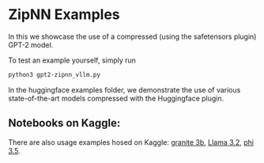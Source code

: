 # ZipNN Examples

In this we showcase the use of a compressed (using the safetensors plugin) GPT-2 model.

To test an example yourself, simply run
```bash
python3 gpt2-zipnn_vllm.py
```

In the huggingface examples folder, we demonstrate the use of various state-of-the-art models compressed with the Huggingface plugin.

## Notebooks on Kaggle: 

There are also usage examples hosed on Kaggle: [granite 3b](https://www.kaggle.com/code/royleibovitz/huggingface-granite-3b-example), [Llama 3.2](https://www.kaggle.com/code/royleibovitz/huggingface-llama-3-2-example), [phi 3.5](https://www.kaggle.com/code/royleibovitz/huggingface-phi-3-5-example).  
